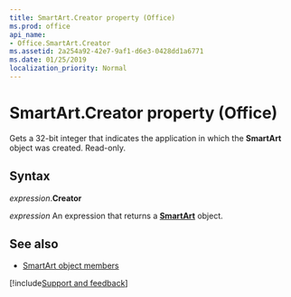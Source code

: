```yaml
---
title: SmartArt.Creator property (Office)
ms.prod: office
api_name:
- Office.SmartArt.Creator
ms.assetid: 2a254a92-42e7-9af1-d6e3-0428dd1a6771
ms.date: 01/25/2019
localization_priority: Normal
---
```



# SmartArt.Creator property (Office)

Gets a 32-bit integer that indicates the application in which the **SmartArt** object was created. Read-only.


## Syntax

_expression_.**Creator**

_expression_ An expression that returns a **[SmartArt](Office.SmartArt.md)** object.


## See also

- [SmartArt object members](overview/Library-Reference/smartart-members-office.md)



[!include[Support and feedback](~/includes/feedback-boilerplate.md)]